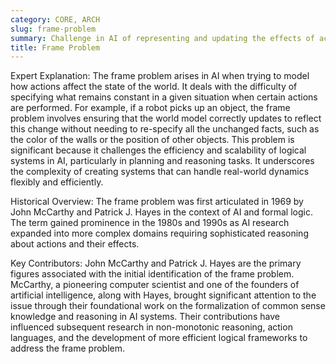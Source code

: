 ```yaml
---
category: CORE, ARCH
slug: frame-problem
summary: Challenge in AI of representing and updating the effects of actions in a dynamic world without having to explicitly state all conditions that remain unchanged.
title: Frame Problem
---
```


Expert Explanation: The frame problem arises in AI when trying to model how actions affect the state of the world. It deals with the difficulty of specifying what remains constant in a given situation when certain actions are performed. For example, if a robot picks up an object, the frame problem involves ensuring that the world model correctly updates to reflect this change without needing to re-specify all the unchanged facts, such as the color of the walls or the position of other objects. This problem is significant because it challenges the efficiency and scalability of logical systems in AI, particularly in planning and reasoning tasks. It underscores the complexity of creating systems that can handle real-world dynamics flexibly and efficiently.

Historical Overview: The frame problem was first articulated in 1969 by John McCarthy and Patrick J. Hayes in the context of AI and formal logic. The term gained prominence in the 1980s and 1990s as AI research expanded into more complex domains requiring sophisticated reasoning about actions and their effects.

Key Contributors: John McCarthy and Patrick J. Hayes are the primary figures associated with the initial identification of the frame problem. McCarthy, a pioneering computer scientist and one of the founders of artificial intelligence, along with Hayes, brought significant attention to the issue through their foundational work on the formalization of common sense knowledge and reasoning in AI systems. Their contributions have influenced subsequent research in non-monotonic reasoning, action languages, and the development of more efficient logical frameworks to address the frame problem.